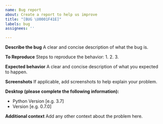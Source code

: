 ```yaml
---
name: Bug report
about: Create a report to help us improve
title: "[BUG \U0001F41E]"
labels: bug
assignees: ''

---
```


**Describe the bug**
A clear and concise description of what the bug is.

**To Reproduce**
Steps to reproduce the behavior:
1.
2.
3.

**Expected behavior**
A clear and concise description of what you expected to happen.

**Screenshots**
If applicable, add screenshots to help explain your problem.

**Desktop (please complete the following information):**
 - Python Version [e.g. 3.7]
 - Version [e.g. 0.7.0]

**Additional context**
Add any other context about the problem here.

